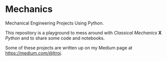 # Mechanics

Mechanical Engineering Projects Using Python.

This repository is a playground to mess around with *Classical Mechanics* **X** *Python* and to share some code and notebooks.

Some of these projects are written up on my Medium page at https://medium.com/@ltroj.
